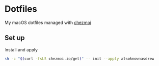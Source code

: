 # Dotfiles

My macOS dotfiles managed with [chezmoi](https://www.chezmoi.io/)

## Set up

Install and apply

```sh
sh -c "$(curl -fsLS chezmoi.io/get)" -- init --apply alsoknownasdrew
```
